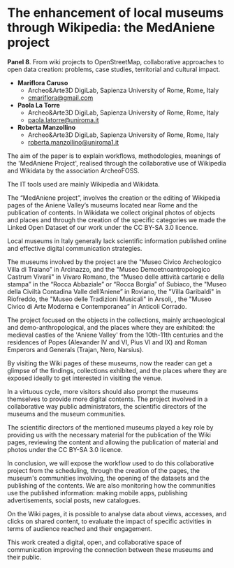 # The enhancement of local museums through Wikipedia: the MedAniene project

**Panel 8**. From wiki projects to OpenStreetMap, collaborative approaches to open data creation: problems, case studies, territorial and cultural impact.

- **Mariflora Caruso**
    - Archeo&Arte3D DigiLab, Sapienza University of Rome, Rome, Italy
    - [cmariflora@gmail.com](cmariflora@gmail.com)
- **Paola La Torre**
    - Archeo&Arte3D DigiLab, Sapienza University of Rome, Rome, Italy
    - [paola.latorre@uniroma.it](paola.latorre@uniroma.it)
- **Roberta Manzollino**
    - Archeo&Arte3D DigiLab, Sapienza University of Rome, Rome, Italy
    - [roberta.manzollino@uniroma1.it](roberta.manzollino@uniroma1.it)
 
The aim of the paper is to explain workflows, methodologies, meanings of the 'MedAniene Project', realised through the collaborative use of Wikipedia and Wikidata by the association ArcheoFOSS.



The IT tools used are mainly Wikipedia and Wikidata.



The “MedAniene project”, involves the creation or the editing of Wikipedia pages of the Aniene Valley’s museums located near Rome and the publication of contents. In Wikidata we collect original photos of objects and places and through the creation of the specific categories we made the Linked Open Dataset of our work under the CC BY-SA 3.0 licence.



Local museums in Italy generally lack scientific information published online and effective digital communication strategies.



The museums involved by the project are the "Museo Civico Archeologico Villa di Traiano” in Arcinazzo, and the "Museo Demoetnoantropologico Castrum Vivarii" in Vivaro Romano, the “Museo delle attività cartarie e della stampa” in the “Rocca Abbaziale” or “Rocca Borgia” of Subiaco, the "Museo della Civiltà Contadina Valle dell’Aniene” in Roviano, the "Villa Garibaldi" in Riofreddo, the "Museo delle Tradizioni Musicali" in Arsoli, , the "Museo Civico di Arte Moderna e Contemporanea” in Anticoli Corrado.



The project focused on the objects in the collections, mainly archaeological and demo-anthropological, and the places where they are exhibited: the medieval castles of the 'Aniene Valley' from the 10th-11th centuries and the residences of Popes (Alexander IV and VI, Pius VI and IX) and Roman Emperors and Generals (Trajan, Nero, Narsius).



By visiting the Wiki pages of these museums, now the reader can get a glimpse of the findings, collections exhibited, and the places where they are exposed ideally to get interested in visiting the venue.



In a virtuous cycle, more visitors should also prompt the museums themselves to provide more digital contents. The project involved in a collaborative way public administrators, the scientific directors of the museums and the museum communities.



The scientific directors of the mentioned museums played a key role by providing us with the necessary material for the publication of the Wiki pages, reviewing the content and allowing the publication of material and photos under the CC BY-SA 3.0 licence.



In conclusion, we will expose the workflow used to do this collaborative project from the scheduling, through the creation of the pages, the museum's communities involving, the opening of the datasets and the publishing of the contents. We are also monitoring how the communities use the published information: making mobile apps, publishing advertisements, social posts, new catalogues.

On the Wiki pages, it is possible to analyse data about views, accesses, and clicks on shared content, to evaluate the impact of specific activities in terms of audience reached and their engagement.

This work created a digital, open, and collaborative space of communication improving the connection between these museums and their public.


